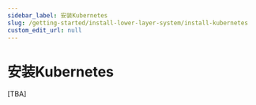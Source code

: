 ```yaml
---
sidebar_label: 安装Kubernetes
slug: /getting-started/install-lower-layer-system/install-kubernetes
custom_edit_url: null
---
```


# 安装Kubernetes

[TBA]
